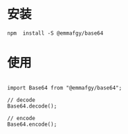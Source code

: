 # 安装
```
npm  install -S @emmafgy/base64

```


# 使用
```

import Base64 from "@emmafgy/base64";

// decode
Base64.decode();

// encode
Base64.encode();

```